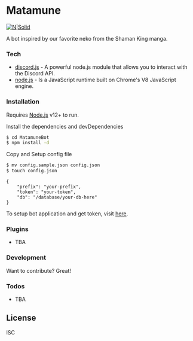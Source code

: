# Matamune

[![N|Solid](https://i.imgur.com/RpLUUV2.jpg)](https://shamanking-project.com/)

A bot inspired by our favorite neko from the Shaman King manga.

### Tech

* [discord.js](https://discord.js.org/) - A powerful node.js module that allows you to interact with the Discord API.
* [node.js](https://nodejs.org/) - Is a JavaScript runtime built on Chrome's V8 JavaScript engine.

### Installation

Requires [Node.js](https://nodejs.org/) v12+ to run.

Install the dependencies and devDependencies

```sh
$ cd MatamuneBot
$ npm install -d
```

Copy and Setup config file

```sh
$ mv config.sample.json config.json
$ touch config.json
```
```
{
	"prefix": "your-prefix",
	"token": "your-token",
	"db": "/database/your-db-here"
}
```

To setup bot application and get token, visit [here](https://discordjs.guide/preparations/setting-up-a-bot-application.html#creating-your-bot).

### Plugins

- TBA


### Development

Want to contribute? Great!

### Todos

 - TBA

License
----

ISC
